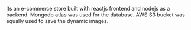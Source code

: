 Its an e-commerce store built with reactjs frontend and nodejs as a backend. Mongodb atlas was used for the database.
AWS S3 bucket was equally used to save the dynamic images.


